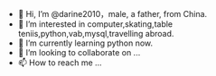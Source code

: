 - 👋 Hi, I’m @darine2010，male, a father, from China.
- 👀 I’m interested in computer,skating,table teniis,python,vab,mysql,travelling abroad.
- 🌱 I’m currently learning python now.
- 💞️ I’m looking to collaborate on ...
- 📫 How to reach me ...

<!---
darine2010/darine2010 is a ✨ special ✨ repository because its `README.md` (this file) appears on your GitHub profile.
You can click the Preview link to take a look at your changes.
--->
